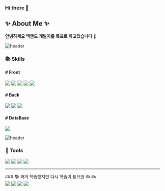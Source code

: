 ### Hi there 👋

<!--
**kimj0131/kimj0131** is a ✨ _special_ ✨ repository because its `README.md` (this file) appears on your GitHub profile.

Here are some ideas to get you started:

- 🔭 I’m currently working on ...
- 🌱 I’m currently learning ...
- 👯 I’m looking to collaborate on ...
- 🤔 I’m looking for help with ...
- 💬 Ask me about ...
- 📫 How to reach me: ...
- 😄 Pronouns: ...
- ⚡ Fun fact: ...
-->

<h2>✨ About Me ✨ </h2>

<b>안녕하세요 백앤드 개발자를 목표로 하고있습니다 🌱</b>

![header](https://capsule-render.vercel.app/api?type=rect&color=gradient&height=3)

### 📚  Skills
<div display="flex">
<h4># Front</h4>
	<picture><img src="https://img.shields.io/badge/HTML5-E34F26?style=for-the-badge&logo=html5&logoColor=white"/></picture>
	<picture><img src="https://img.shields.io/badge/CSS3-1572B6?style=for-the-badge&logo=css3&logoColor=white"/></picture>
	<picture><img src="https://img.shields.io/badge/JavaScript-F7DF1E?style=for-the-badge&logo=javascript&logoColor=black"/></picture>
	<picture><img src="https://img.shields.io/badge/jQuery-0769AD?style=for-the-badge&logo=jQuery&logoColor=white"/></picture>
	<picture><img src="https://img.shields.io/badge/React-61DAFB?style=for-the-badge&logo=React&logoColor=black"/></picture>
<br>
<h4># Back</h4>
	<picture><img src="https://img.shields.io/badge/Java-007396?style=for-the-badge&logo=Java&logoColor=white"/></picture>
  	<picture><img src="https://img.shields.io/badge/Spring-6DB33F?style=for-the-badge&logo=Spring&logoColor=white"/></picture>
  	<picture><img src="https://img.shields.io/badge/Mybatis-000000?style=for-the-badge&logo=Mybatis&logoColor=white"></picture>
<br>
<h4># DataBase</h4>
	<picture><img src="https://img.shields.io/badge/Oracle%20SQL-F80000?style=for-the-badge&logo=Oracle&logoColor=white"></picture>
<br>
</div>


![header](https://capsule-render.vercel.app/api?type=rect&color=gradient&height=3)

### 🔨 Tools
<div display="flex">
	<picture><img src="https://img.shields.io/badge/Eclipse%20IDE-2C2255?style=for-the-badge&logo=Eclipse&logoColor=white"></picture>
 	<picture><img src="https://img.shields.io/badge/Visual%20Studio%20Code-007ACC?style=for-the-badge&logo=Visual%20Studio%20Code&logoColor=white"></picture>
 	<picture><img src="https://img.shields.io/badge/Tomcat-F8DC75?style=for-the-badge&logo=ApacheTomcat&logoColor=white"></picture>
 	<picture><img src="https://img.shields.io/badge/GitHub-181717?style=for-the-badge&logo=GitHub&logoColor=white"></picture>
</div>

<hr>
### 📚 과거 학습했지만 다시 학습이 필요한 Skills
<div display="flex">
  	<picture><img src="https://img.shields.io/badge/C-A8B9CC?style=for-the-badge&logo=C&logoColor=white"/></picture>
	<picture><img src="https://img.shields.io/badge/csharp-512BD4?style=for-the-badge&logo=csharp&logoColor=white"/></picture>
	<picture><img src="https://img.shields.io/badge/kotlin-7F52FF?style=for-the-badge&logo=kotlin&logoColor=white"/></picture>
	<picture><img src="https://img.shields.io/badge/unity-000000?style=for-the-badge&logo=unity&logoColor=white"/></picture>
</div>
